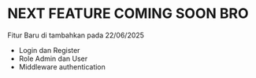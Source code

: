 # NEXT FEATURE COMING SOON BRO
Fitur Baru di tambahkan pada 22/06/2025
- Login dan Register
- Role Admin dan User
- Middleware authentication
